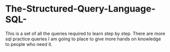 # The-Structured-Query-Language-SQL-
This is a set of all the queries required to learn step by step. There are more sql practice queries I am going to place to give more hands on knowledge to people who need it. 
